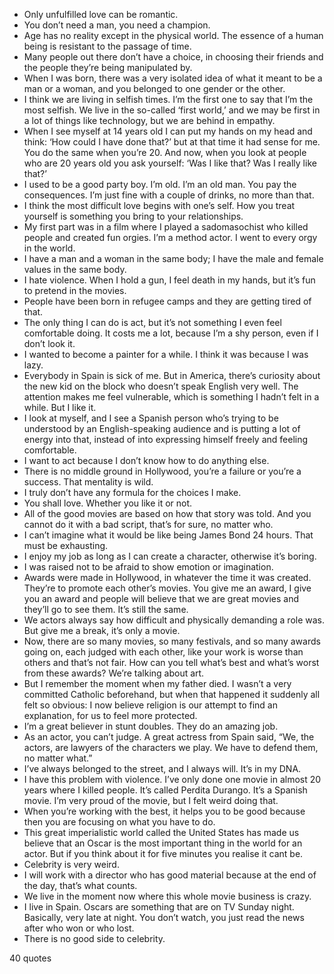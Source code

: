  - Only unfulfilled love can be romantic.
 - You don’t need a man, you need a champion.
 - Age has no reality except in the physical world. The essence of a human being is resistant to the passage of time.
 - Many people out there don’t have a choice, in choosing their friends and the people they’re being manipulated by.
 - When I was born, there was a very isolated idea of what it meant to be a man or a woman, and you belonged to one gender or the other.
 - I think we are living in selfish times. I’m the first one to say that I’m the most selfish. We live in the so-called ‘first world,’ and we may be first in a lot of things like technology, but we are behind in empathy.
 - When I see myself at 14 years old I can put my hands on my head and think: ‘How could I have done that?’ but at that time it had sense for me. You do the same when you’re 20. And now, when you look at people who are 20 years old you ask yourself: ‘Was I like that? Was I really like that?’
 - I used to be a good party boy. I’m old. I’m an old man. You pay the consequences. I’m just fine with a couple of drinks, no more than that.
 - I think the most difficult love begins with one’s self. How you treat yourself is something you bring to your relationships.
 - My first part was in a film where I played a sadomasochist who killed people and created fun orgies. I’m a method actor. I went to every orgy in the world.
 - I have a man and a woman in the same body; I have the male and female values in the same body.
 - I hate violence. When I hold a gun, I feel death in my hands, but it’s fun to pretend in the movies.
 - People have been born in refugee camps and they are getting tired of that.
 - The only thing I can do is act, but it’s not something I even feel comfortable doing. It costs me a lot, because I’m a shy person, even if I don’t look it.
 - I wanted to become a painter for a while. I think it was because I was lazy.
 - Everybody in Spain is sick of me. But in America, there’s curiosity about the new kid on the block who doesn’t speak English very well. The attention makes me feel vulnerable, which is something I hadn’t felt in a while. But I like it.
 - I look at myself, and I see a Spanish person who’s trying to be understood by an English-speaking audience and is putting a lot of energy into that, instead of into expressing himself freely and feeling comfortable.
 - I want to act because I don’t know how to do anything else.
 - There is no middle ground in Hollywood, you’re a failure or you’re a success. That mentality is wild.
 - I truly don’t have any formula for the choices I make.
 - You shall love. Whether you like it or not.
 - All of the good movies are based on how that story was told. And you cannot do it with a bad script, that’s for sure, no matter who.
 - I can’t imagine what it would be like being James Bond 24 hours. That must be exhausting.
 - I enjoy my job as long as I can create a character, otherwise it’s boring.
 - I was raised not to be afraid to show emotion or imagination.
 - Awards were made in Hollywood, in whatever the time it was created. They’re to promote each other’s movies. You give me an award, I give you an award and people will believe that we are great movies and they’ll go to see them. It’s still the same.
 - We actors always say how difficult and physically demanding a role was. But give me a break, it’s only a movie.
 - Now, there are so many movies, so many festivals, and so many awards going on, each judged with each other, like your work is worse than others and that’s not fair. How can you tell what’s best and what’s worst from these awards? We’re talking about art.
 - But I remember the moment when my father died. I wasn’t a very committed Catholic beforehand, but when that happened it suddenly all felt so obvious: I now believe religion is our attempt to find an explanation, for us to feel more protected.
 - I’m a great believer in stunt doubles. They do an amazing job.
 - As an actor, you can’t judge. A great actress from Spain said, “We, the actors, are lawyers of the characters we play. We have to defend them, no matter what.”
 - I’ve always belonged to the street, and I always will. It’s in my DNA.
 - I have this problem with violence. I’ve only done one movie in almost 20 years where I killed people. It’s called Perdita Durango. It’s a Spanish movie. I’m very proud of the movie, but I felt weird doing that.
 - When you’re working with the best, it helps you to be good because then you are focusing on what you have to do.
 - This great imperialistic world called the United States has made us believe that an Oscar is the most important thing in the world for an actor. But if you think about it for five minutes you realise it cant be.
 - Celebrity is very weird.
 - I will work with a director who has good material because at the end of the day, that’s what counts.
 - We live in the moment now where this whole movie business is crazy.
 - I live in Spain. Oscars are something that are on TV Sunday night. Basically, very late at night. You don’t watch, you just read the news after who won or who lost.
 - There is no good side to celebrity.

40 quotes